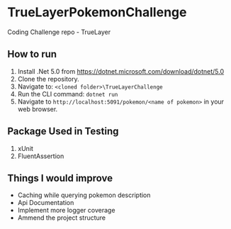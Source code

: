 # TrueLayerPokemonChallenge
Coding Challenge repo - TrueLayer


## How to run

1. Install .Net 5.0 from https://dotnet.microsoft.com/download/dotnet/5.0
2. Clone the repository.
3. Navigate to: `<cloned folder>\TrueLayerChallenge`
4. Run the CLI command: `dotnet run`
5. Navigate to `http://localhost:5091/pokemon/<name of pokemon>` in your web browser.

## Package Used in Testing
1. xUnit
2. FluentAssertion

## Things I would improve 
- Caching while querying pokemon description
- Api Documentation
- Implement more logger coverage
- Ammend the project structure
